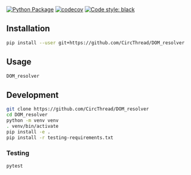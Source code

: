 [![Python Package](https://github.com/CircThread/DOM_resolver/actions/workflows/python-package.yml/badge.svg)](https://github.com/CircThread/DOM_resolver/actions/workflows/python-package.yml)
[![codecov](https://codecov.io/gh/CircThread/DOM_resolver/branch/master/graph/badge.svg)](https://codecov.io/gh/CircThread/DOM_resolver)
[![Code style: black](https://img.shields.io/badge/code%20style-black-000000.svg)](https://github.com/psf/black)


## Installation

```bash
pip install --user git+https://github.com/CircThread/DOM_resolver
```

## Usage

```bash
DOM_resolver
```

## Development

```bash
git clone https://github.com/CircThread/DOM_resolver
cd DOM_resolver
python -m venv venv
. venv/bin/activate
pip install -e .
pip install -r testing-requirements.txt
```

### Testing

```bash
pytest
```
